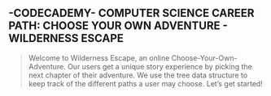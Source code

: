 ## -CODECADEMY- COMPUTER SCIENCE CAREER PATH: CHOOSE YOUR OWN ADVENTURE - WILDERNESS ESCAPE
> Welcome to Wilderness Escape, an online Choose-Your-Own-Adventure. Our users get a unique story experience by picking the next chapter of their adventure. We use the tree data structure to keep track of the different paths a user may choose. Let’s get started!